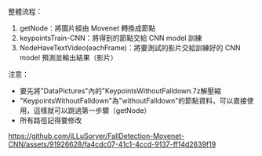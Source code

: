 整體流程：
1. getNode：將圖片經由 Movenet 轉換成節點
2. keypointsTrain-CNN：將得到的節點交給 CNN model 訓練
3. NodeHaveTextVideo(eachFrame)：將要測試的影片交給訓練好的 CNN model 預測並輸出結果（影片）

注意：
* 要先將"DataPictures"內的"KeypointsWithoutFalldown.7z解壓縮
* "KeypointsWithoutFalldown"為"withoutFalldown"的節點資料，可以直接使用，這樣就可以跳過第一步驟（getNode）
* 所有路徑記得要修改




https://github.com/iLLuSoryer/FallDetection-Movenet-CNN/assets/91926628/fa4cdc07-41c1-4ccd-9137-ff14d2639f19
